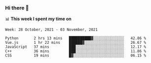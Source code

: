 ### Hi there 👋

📊 __This week I spent my time on__
<!--START_SECTION:waka-->
```text
Week: 28 October, 2021 - 03 November, 2021

Python       2 hrs 13 mins   ██████████▓░░░░░░░░░░░░░░   42.86 % 
Vue.js       1 hr 22 mins    ██████▓░░░░░░░░░░░░░░░░░░   26.67 % 
JavaScript   37 mins         ███░░░░░░░░░░░░░░░░░░░░░░   12.17 % 
C++          36 mins         ███░░░░░░░░░░░░░░░░░░░░░░   11.86 % 
CSS          19 mins         █▓░░░░░░░░░░░░░░░░░░░░░░░   06.15 % 
```
<!--END_SECTION:waka-->
<!--
**SREEHARI-M-S/SREEHARI-M-S** is a ✨ _special_ ✨ repository because its `README.md` (this file) appears on your GitHub profile.

Here are some ideas to get you started:

- 🔭 I’m currently working on ...
- 🌱 I’m currently learning ...
- 👯 I’m looking to collaborate on ...
- 🤔 I’m looking for help with ...
- 💬 Ask me about ...
- 📫 How to reach me: ...
- 😄 Pronouns: ...
- ⚡ Fun fact: ...
-->
